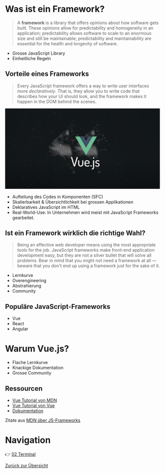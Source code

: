 # Was ist ein Framework?
>A **framework** is a library that offers opinions about how software gets built. These opinions allow for predictability and homogeneity in an application; predictability allows software to scale to an enormous size and still be maintainable; predictability and maintainability are essential for the health and longevity of software.

- Grosse JavaScript Library
- Einheitliche Regeln

## Vorteile eines Frameworks
>Every JavaScript framework offers a way to write user interfaces more _declaratively_. That is, they allow you to write code that describes how your UI should look, and the framework makes it happen in the DOM behind the scenes.

[![name](attachments/vuejs.png)](https://www.youtube.com/watch?v=nhBVL41-_Cw)

- Aufteilung des Codes in Komponenten (SFC)
- Skalierbarkeit & Übersichtlichkeit bei grossen Applikationen
- Deklaratives JavaScript im HTML
- Real-World-Use: In Unternehmen wird meist mit JavaScript Frameworks gearbeitet.

## Ist ein Framework wirklich die richtige Wahl?
> Being an effective web developer means using the most appropriate tools for the job. JavaScript frameworks make front-end application development easy, but they are not a silver bullet that will solve all problems. Bear in mind that you might not need a framework at all — beware that you don't end up using a framework just for the sake of it.

- Lernkurve
- Overengineering
- Abstrahierung
- Community

## Populäre JavaScript-Frameworks
- Vue
- React
- Angular

# Warum Vue.js?
- Flache Lernkurve
- Knackige Dokumentation
- Grosse Community

## Ressourcen
- [Vue Tutorial von MDN](https://developer.mozilla.org/en-US/docs/Learn/Tools_and_testing/Client-side_JavaScript_frameworks/Vue_getting_started)
- [Vue Tutorial von Vue](https://vuejs.org/tutorial/#step-1)
- [Dokumentation](https://vuejs.org/guide/introduction.html)


Zitate aus [MDN über JS-Frameworks](https://developer.mozilla.org/en-US/docs/Learn/Tools_and_testing/Client-side_JavaScript_frameworks/Introduction)

# Navigation
👉 [02 Terminal](02_Terminal.md)

[Zurück zur Übersicht](https://github.com/Witzelfitz/MMA20/tree/main/vuejs)
